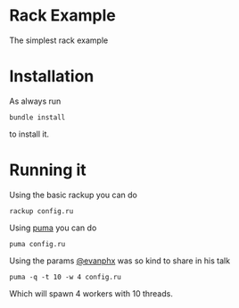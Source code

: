 # Rack Example

The simplest rack example

# Installation

As always run

```
bundle install
```
to install it.

# Running it

Using the basic rackup you can do

```
rackup config.ru
```

Using [puma](http://puma.io) you can do
```
puma config.ru
```

Using the params [@evanphx](http://twitter.com/evanphx) was so kind to share in his talk
```
puma -q -t 10 -w 4 config.ru
```
Which will spawn 4 workers with 10 threads.


